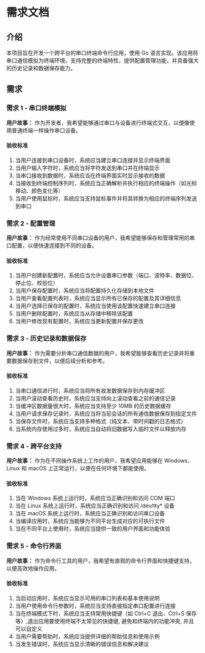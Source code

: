 # 需求文档

## 介绍

本项目旨在开发一个跨平台的串口终端命令行应用，使用 Go 语言实现。该应用将串口通信模拟为终端环境，支持完整的终端特性，提供配置管理功能，并具备强大的历史记录和数据保存能力。

## 需求

### 需求 1 - 串口终端模拟

**用户故事：** 作为开发者，我希望能够通过串口与设备进行终端式交互，以便像使用普通终端一样操作串口设备。

#### 验收标准

1. 当用户连接到串口设备时，系统应当建立串口连接并显示终端界面
2. 当用户输入字符时，系统应当将字符发送到串口并在终端显示
3. 当串口接收到数据时，系统应当在终端界面实时显示接收的数据
4. 当接收到终端控制序列时，系统应当正确解析并执行相应的终端操作（如光标移动、颜色变化等）
5. 当用户使用鼠标时，系统应当支持鼠标事件并将其转换为相应的终端序列发送到串口

### 需求 2 - 配置管理

**用户故事：** 作为经常使用不同串口设备的用户，我希望能够保存和管理常用的串口配置，以便快速连接到不同的设备。

#### 验收标准

1. 当用户创建新配置时，系统应当允许设置串口参数（端口、波特率、数据位、停止位、校验位）
2. 当用户保存配置时，系统应当将配置持久化存储到本地文件
3. 当用户查看配置列表时，系统应当显示所有已保存的配置及其详细信息
4. 当用户选择已保存的配置时，系统应当使用该配置快速建立串口连接
5. 当用户删除配置时，系统应当从存储中移除该配置
6. 当用户修改现有配置时，系统应当更新配置并保存更改

### 需求 3 - 历史记录和数据保存

**用户故事：** 作为需要分析串口通信数据的用户，我希望能够查看历史记录并将重要数据保存到文件，以便后续分析和参考。

#### 验收标准

1. 当串口通信进行时，系统应当将所有收发数据保存到内存缓冲区
2. 当用户滚动查看历史时，系统应当支持向上滚动查看之前的通信记录
3. 当缓冲区数据量很大时，系统应当支持至少 10MB 的历史数据缓存
4. 当用户请求保存记录时，系统应当将当前会话的所有通信数据保存到指定文件
5. 当保存文件时，系统应当支持多种格式（纯文本、带时间戳的日志格式）
6. 当系统内存使用过多时，系统应当自动将旧数据写入临时文件以释放内存

### 需求 4 - 跨平台支持

**用户故事：** 作为在不同操作系统上工作的用户，我希望应用能够在 Windows、Linux 和 macOS 上正常运行，以便在任何环境下都能使用。

#### 验收标准

1. 当在 Windows 系统上运行时，系统应当正确识别和访问 COM 端口
2. 当在 Linux 系统上运行时，系统应当正确识别和访问 /dev/tty* 设备
3. 当在 macOS 系统上运行时，系统应当正确识别和访问串口设备
4. 当编译应用时，系统应当能够为不同平台生成对应的可执行文件
5. 当在不同平台上使用时，系统应当提供一致的用户界面和功能体验

### 需求 5 - 命令行界面

**用户故事：** 作为命令行工具的用户，我希望有直观的命令行界面和快捷键支持，以便高效地操作应用。

#### 验收标准

1. 当启动应用时，系统应当显示可用的串口列表和基本使用说明
2. 当用户使用命令行参数时，系统应当支持直接指定串口配置进行连接
3. 当在终端模式下时，系统应当支持常用快捷键（如 Ctrl+C 退出、Ctrl+S 保存等）,退出应用要使用终端不太常见的快捷键, 避免和终端内的功能冲突, 并且可以自定义
4. 当用户需要帮助时，系统应当提供详细的帮助信息和使用示例
5. 当发生错误时，系统应当显示清晰的错误信息和解决建议
